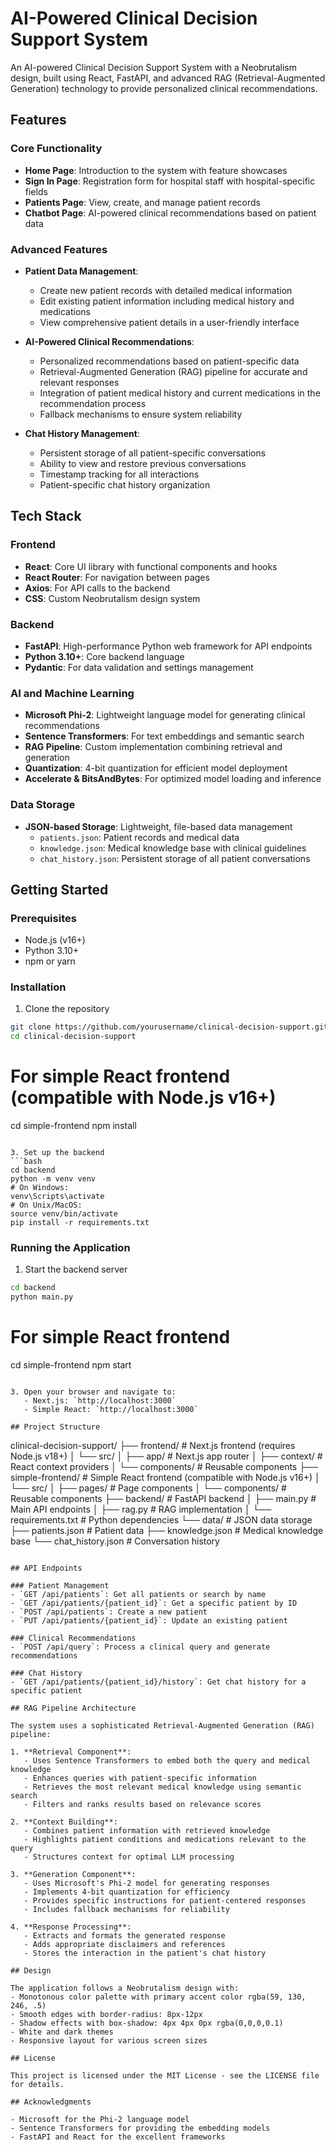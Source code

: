 # AI-Powered Clinical Decision Support System

An AI-powered Clinical Decision Support System with a Neobrutalism design, built using React, FastAPI, and advanced RAG (Retrieval-Augmented Generation) technology to provide personalized clinical recommendations.

## Features

### Core Functionality
- **Home Page**: Introduction to the system with feature showcases
- **Sign In Page**: Registration form for hospital staff with hospital-specific fields
- **Patients Page**: View, create, and manage patient records
- **Chatbot Page**: AI-powered clinical recommendations based on patient data

### Advanced Features
- **Patient Data Management**:
  - Create new patient records with detailed medical information
  - Edit existing patient information including medical history and medications
  - View comprehensive patient details in a user-friendly interface

- **AI-Powered Clinical Recommendations**:
  - Personalized recommendations based on patient-specific data
  - Retrieval-Augmented Generation (RAG) pipeline for accurate and relevant responses
  - Integration of patient medical history and current medications in the recommendation process
  - Fallback mechanisms to ensure system reliability

- **Chat History Management**:
  - Persistent storage of all patient-specific conversations
  - Ability to view and restore previous conversations
  - Timestamp tracking for all interactions
  - Patient-specific chat history organization

## Tech Stack

### Frontend
- **React**: Core UI library with functional components and hooks
- **React Router**: For navigation between pages
- **Axios**: For API calls to the backend
- **CSS**: Custom Neobrutalism design system

### Backend
- **FastAPI**: High-performance Python web framework for API endpoints
- **Python 3.10+**: Core backend language
- **Pydantic**: For data validation and settings management

### AI and Machine Learning
- **Microsoft Phi-2**: Lightweight language model for generating clinical recommendations
- **Sentence Transformers**: For text embeddings and semantic search
- **RAG Pipeline**: Custom implementation combining retrieval and generation
- **Quantization**: 4-bit quantization for efficient model deployment
- **Accelerate & BitsAndBytes**: For optimized model loading and inference

### Data Storage
- **JSON-based Storage**: Lightweight, file-based data management
  - `patients.json`: Patient records and medical data
  - `knowledge.json`: Medical knowledge base with clinical guidelines
  - `chat_history.json`: Persistent storage of all patient conversations

## Getting Started

### Prerequisites
- Node.js (v16+)
- Python 3.10+
- npm or yarn

### Installation

1. Clone the repository
```bash
git clone https://github.com/yourusername/clinical-decision-support.git
cd clinical-decision-support
```

# For simple React frontend (compatible with Node.js v16+)
cd simple-frontend
npm install
```

3. Set up the backend
```bash
cd backend
python -m venv venv
# On Windows:
venv\Scripts\activate
# On Unix/MacOS:
source venv/bin/activate
pip install -r requirements.txt
```

### Running the Application

1. Start the backend server
```bash
cd backend
python main.py
```

# For simple React frontend
cd simple-frontend
npm start
```

3. Open your browser and navigate to:
   - Next.js: `http://localhost:3000`
   - Simple React: `http://localhost:3000`

## Project Structure

```
clinical-decision-support/
├── frontend/                 # Next.js frontend (requires Node.js v18+)
│   └── src/
│       ├── app/              # Next.js app router
│       ├── context/          # React context providers
│       └── components/       # Reusable components
├── simple-frontend/          # Simple React frontend (compatible with Node.js v16+)
│   └── src/
│       ├── pages/            # Page components
│       └── components/       # Reusable components
├── backend/                  # FastAPI backend
│   ├── main.py               # Main API endpoints
│   ├── rag.py                # RAG implementation
│   └── requirements.txt      # Python dependencies
└── data/                     # JSON data storage
    ├── patients.json         # Patient data
    ├── knowledge.json        # Medical knowledge base
    └── chat_history.json     # Conversation history
```

## API Endpoints

### Patient Management
- `GET /api/patients`: Get all patients or search by name
- `GET /api/patients/{patient_id}`: Get a specific patient by ID
- `POST /api/patients`: Create a new patient
- `PUT /api/patients/{patient_id}`: Update an existing patient

### Clinical Recommendations
- `POST /api/query`: Process a clinical query and generate recommendations

### Chat History
- `GET /api/patients/{patient_id}/history`: Get chat history for a specific patient

## RAG Pipeline Architecture

The system uses a sophisticated Retrieval-Augmented Generation (RAG) pipeline:

1. **Retrieval Component**:
   - Uses Sentence Transformers to embed both the query and medical knowledge
   - Enhances queries with patient-specific information
   - Retrieves the most relevant medical knowledge using semantic search
   - Filters and ranks results based on relevance scores

2. **Context Building**:
   - Combines patient information with retrieved knowledge
   - Highlights patient conditions and medications relevant to the query
   - Structures context for optimal LLM processing

3. **Generation Component**:
   - Uses Microsoft's Phi-2 model for generating responses
   - Implements 4-bit quantization for efficiency
   - Provides specific instructions for patient-centered responses
   - Includes fallback mechanisms for reliability

4. **Response Processing**:
   - Extracts and formats the generated response
   - Adds appropriate disclaimers and references
   - Stores the interaction in the patient's chat history

## Design

The application follows a Neobrutalism design with:
- Monotonous color palette with primary accent color rgba(59, 130, 246, .5)
- Smooth edges with border-radius: 8px-12px
- Shadow effects with box-shadow: 4px 4px 0px rgba(0,0,0,0.1)
- White and dark themes
- Responsive layout for various screen sizes

## License

This project is licensed under the MIT License - see the LICENSE file for details.

## Acknowledgments

- Microsoft for the Phi-2 language model
- Sentence Transformers for providing the embedding models
- FastAPI and React for the excellent frameworks 
